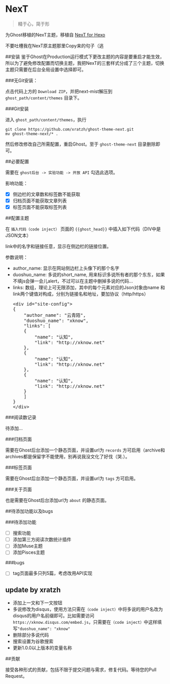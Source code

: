 # NexT
> 精于心，简于形

为Ghost移植的NexT主题，移植自 [NexT for Hexo](https://github.com/iissnan/hexo-theme-next)

不要吐槽我在NexT原主题那里Copy来的句子（逃

##安装
鉴于Ghost在Production运行模式下更改主题的内容是要重启才能生效，所以为了避免修改配置而切换主题，我把NexT的三套样式分成了三个主题，切换主题只需要在后台全局设置中选择即可。

###无Git安装：

点击代码上方的 `Download ZIP`，并把next-mist解压到 `ghost_path/content/themes` 目录下。

###Git安装

进入 `ghost_path/content/themes`，执行

	git clone https://github.com/xratzh/ghost-theme-next.git
	mv ghost-theme-next/* .

然后修改修改自己所需配置，重启Ghost。至于 `ghost-theme-next` 目录删除即可。

##必要配置

需要在 `ghost后台 -> 实验功能 -> 开放 API` 勾选此选项。

影响功能：

- [x] 侧边栏的文章数和标签数不能获取
- [x] 归档页面不能获取文章列表
- [x] 标签页面不能获取标签列表

##配置主题

在 `插入代码（code inject）` 页面的 `{{ghost_head}}` 中插入如下代码（DIV中是JSON文本）

link中的名字和链接任意，显示在侧边栏的链接位置。

参数说明：

- author_name: 显示在网站侧边栏上头像下的那个名字
- duoshuo\_name: 多说的short_name, 用来标识多说所有者的那个东东，如果不填js会弹一会儿alert，不过可以在主题中删掉多说的代码...
- links: 数组，理论上可无限添加，其中的每个元素对应的Json对象由name 和 link两个键值对构成，分别为链接名和地址，要加协议（http/https）
  <pre>
  &lt;div id="site-config"&gt;
  {
      "author_name": "云青陌",
      "duoshuo_name": "xknow",
      "links": [
      {
          "name": "认知",
          "link": "http://xknow.net"
      },
      {
          "name": "认知",
          "link": "http://xknow.net"
      },
      {
          "name": "认知",
          "link": "http://xknow.net"
      }
      ]
  }
  &lt;/div&gt;
  </pre>

###阅读数记录

待添加...


###归档页面

需要在Ghost后台添加一个静态页面，并设置url为 `records` 方可启用（archive和archives都是保留字不能使用，别再说我没文化了好伐（哭.）。

###标签页面

需要在Ghost后台添加一个静态页面，并设置url为 `tags` 方可启用。

###关于页面

也是需要在Ghost后台添加url为 `about` 的静态页面。

##待添加功能以及bugs

###待添加功能

- [ ] 搜索功能
- [ ] 添加第三方阅读次数统计插件
- [ ] 添加Muse主题
- [ ] 添加Pisces主题

###bugs

- [ ] tag页面最多只列5篇，考虑改用API实现

## update by xratzh

- 添加上一文和下一文按钮
- 多说修改为disqus，使用方法只需在`（code inject）`中将多说的用户名改为disqus的用户名前缀即可。比如需要访问`https://xknow.disqus.com/embed.js`，只需要在`（code inject）`中这样填写`"duoshuo_name": "xknow"`
- 删除部分多说代码
- 搜索设置为谷歌搜索
- 更新1.0.0以上版本的变量名称

##贡献

接受各种形式的贡献，包括不限于提交问题与需求，修复代码。等待您的Pull Request。
